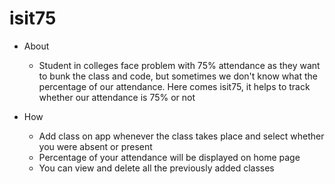 # isit75

* About
    
    * Student in colleges face problem with 75% attendance as they want to bunk the class and code, but sometimes we don't know what the percentage of our attendance. Here comes isit75, it helps to track whether our attendance is 75% or not

* How

    * Add class on app whenever the class takes place and select whether you were absent or present
    * Percentage of your attendance will be displayed on home page
    * You can view and delete all the previously added classes